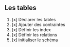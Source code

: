 ## Les tables
1. [x] Déclarer les tables
3. [x] Ajouter des contraintes
3. [x] Définir les index
4. [x] Définir les relations
5. [x] initialiser le schéma